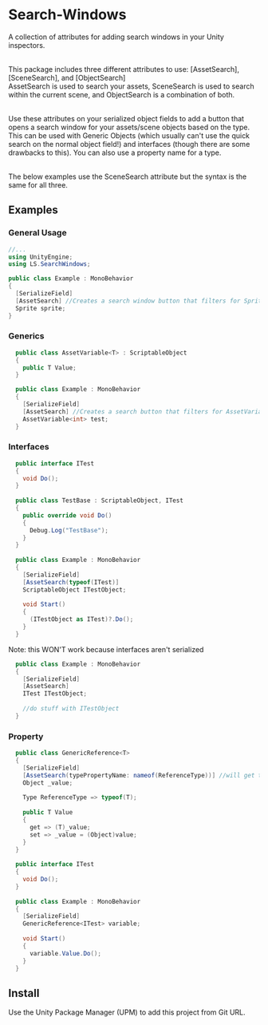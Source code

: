 # Search-Windows
A collection of attributes for adding search windows in your Unity inspectors.

<br> This package includes three different attributes to use: [AssetSearch], [SceneSearch], and [ObjectSearch]
<br> AssetSearch is used to search your assets, SceneSearch is used to search within the current scene, and ObjectSearch is a combination of both.

<br> Use these attributes on your serialized object fields to add a button that opens a search window for your assets/scene objects based on the type.
This can be used with Generic Objects (which usually can't use the quick search on the normal object field!) and interfaces (though there are some drawbacks to this).
You can also use a property name for a type.

<br> The below examples use the SceneSearch attribute but the syntax is the same for all three.
## Examples
### General Usage
``` cs
//...
using UnityEngine;
using LS.SearchWindows;

public class Example : MonoBehavior
{
  [SerializeField]
  [AssetSearch] //Creates a search window button that filters for Sprites in Assets
  Sprite sprite;
}
```
### Generics
``` cs
  public class AssetVariable<T> : ScriptableObject 
  {
    public T Value;
  }

  public class Example : MonoBehavior
  {
    [SerializeField]
    [AssetSearch] //Creates a search button that filters for AssetVariable<int>'s in Assets 
    AssetVariable<int> test;
  }
```
### Interfaces
``` cs
  public interface ITest 
  {
    void Do();
  }
  
  public class TestBase : ScriptableObject, ITest
  {
    public override void Do() 
    {
      Debug.Log("TestBase");
    }
  }
  
  public class Example : MonoBehavior
  {
    [SerializeField]
    [AssetSearch(typeof(ITest)]
    ScriptableObject ITestObject;
    
    void Start()
    {
      (ITestObject as ITest)?.Do();
    }
  }
```
Note: this WON'T work because interfaces aren't serialized
```cs
  public class Example : MonoBehavior
  {
    [SerializeField]
    [AssetSearch]
    ITest ITestObject;
    
    //do stuff with ITestObject
  }
```
### Property
``` cs
  public class GenericReference<T>
  {
    [SerializeField]
    [AssetSearch(typePropertyName: nameof(ReferenceType))] //will get type from the property ReferenceType 
    Object _value;
    
    Type ReferenceType => typeof(T);
    
    public T Value
    {
      get => (T)_value;
      set => _value = (Object)value;
    }
  }
  
  public interface ITest 
  {
    void Do();
  }
  
  public class Example : MonoBehavior
  {
    [SerializeField]
    GenericReference<ITest> variable;
    
    void Start()
    {
      variable.Value.Do();
    }
  }
```
## Install
Use the Unity Package Manager (UPM) to add this project from Git URL.
